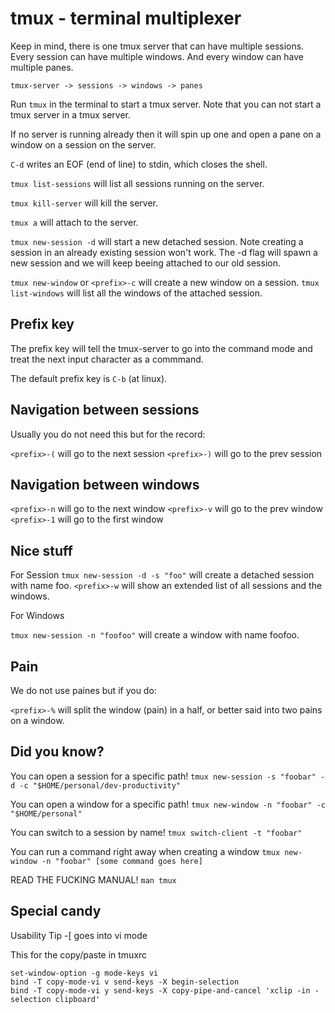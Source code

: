 # tmux - terminal multiplexer

Keep in mind, there is one tmux server that can have multiple sessions.
Every session can have multiple windows.
And every window can have multiple panes.

`tmux-server -> sessions -> windows -> panes`

Run `tmux` in the terminal to start a tmux server. 
Note that you can not start a tmux server in a tmux server.

If no server is running already then it will spin up one and open a pane on a window on a session on the server.

`C-d` writes an EOF (end of line) to stdin, which closes the shell.

`tmux list-sessions` will list all sessions running on the server.

`tmux kill-server` will kill the server.

`tmux a` will attach to the server.

`tmux new-session -d` will start a new detached session.
Note creating a session in an already existing session won't work.
The -d flag will spawn a new session and we will keep beeing attached to our old session.

`tmux new-window` or `<prefix>-c` will create a new window on a session.
`tmux list-windows` will list all the windows of the attached session.

## Prefix key

The prefix key will tell the tmux-server to go into the command mode and treat the next input character as a commmand.

The default prefix key is `C-b` (at linux).

## Navigation between sessions

Usually you do not need this but for the record:

`<prefix>-(` will go to the next session
`<prefix>-)` will go to the prev session

## Navigation between windows

`<prefix>-n` will go to the next window
`<prefix>-v` will go to the prev window
`<prefix>-1` will go to the first window


## Nice stuff

For Session
`tmux new-session -d -s "foo"` will create a detached session with name foo.
`<prefix>-w` will show an extended list of all sessions and the windows.

For Windows

`tmux new-session -n "foofoo"` will create a window with name foofoo.

## Pain

We do not use paines but if you do:

`<prefix>-%` will split the window (pain) in a half, or better said into two pains on a window.

## Did you know?

You can open a session for a specific path!
`tmux new-session -s "foobar" -d -c "$HOME/personal/dev-productivity"` 

You can open a window for a specific path!
`tmux new-window -n "foobar" -c "$HOME/personal"` 

You can switch to a session by name!
`tmux switch-client -t "foobar"`

You can run a command right away when creating a window
`tmux new-window -n "foobar" [some command goes here]`

READ THE FUCKING MANUAL!
`man tmux`

## Special candy

Usability Tip
<prefix>-[ goes into vi mode

This for the copy/paste in tmuxrc

```
set-window-option -g mode-keys vi
bind -T copy-mode-vi v send-keys -X begin-selection
bind -T copy-mode-vi y send-keys -X copy-pipe-and-cancel 'xclip -in -selection clipboard'
```